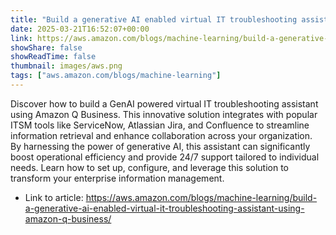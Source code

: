 ```yaml
---
title: "Build a generative AI enabled virtual IT troubleshooting assistant using Amazon Q Business"
date: 2025-03-21T16:52:07+00:00
link: https://aws.amazon.com/blogs/machine-learning/build-a-generative-ai-enabled-virtual-it-troubleshooting-assistant-using-amazon-q-business/
showShare: false
showReadTime: false
thumbnail: images/aws.png
tags: ["aws.amazon.com/blogs/machine-learning"]
---
```

Discover how to build a GenAI powered virtual IT troubleshooting assistant using Amazon Q Business. This innovative solution integrates with popular ITSM tools like ServiceNow, Atlassian Jira, and Confluence to streamline information retrieval and enhance collaboration across your organization. By harnessing the power of generative AI, this assistant can significantly boost operational efficiency and provide 24/7 support tailored to individual needs. Learn how to set up, configure, and leverage this solution to transform your enterprise information management.

- Link to article: https://aws.amazon.com/blogs/machine-learning/build-a-generative-ai-enabled-virtual-it-troubleshooting-assistant-using-amazon-q-business/